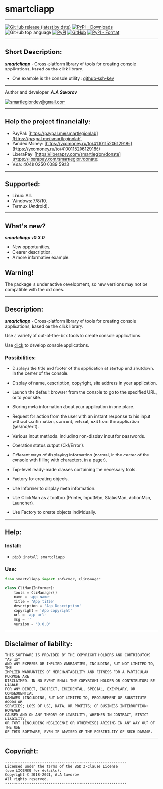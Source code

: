 # smartcliapp

***

[![GitHub release (latest by date)](https://img.shields.io/github/v/release/smartlegionlab/smartcliapp)](https://github.com/smartlegionlab/smartcliapp/)
[![PyPI - Downloads](https://img.shields.io/pypi/dm/smartcliapp?label=pypi%20downloads)](https://pypi.org/project/smartcliapp/)
![GitHub top language](https://img.shields.io/github/languages/top/smartlegionlab/smartcliapp)
[![PyPI](https://img.shields.io/pypi/v/smartcliapp)](https://pypi.org/project/smartcliapp)
[![GitHub](https://img.shields.io/github/license/smartlegionlab/smartcliapp)](https://github.com/smartlegionlab/smartcliapp/blob/master/LICENSE)
[![PyPI - Format](https://img.shields.io/pypi/format/smartcliapp)](https://pypi.org/project/smartcliapp)

***

## Short Description:

___smartcliapp___ - Cross-platform library of tools for creating console applications, based on the click library.

- One example is the console utility : [github-ssh-key](https://github.com/smartlegionlab/github-ssh-key)

***

Author and developer: ___A.A Suvorov___

[![smartlegiondev@gmail.com](https://img.shields.io/static/v1?label=email:&message=smartlegiondev@gmail.com&color=blue)](mailto:smartlegiondev@gmail.com)

***

## Help the project financially:

- PayPal: [https://paypal.me/smartlegionlab](https://paypal.me/smartlegionlab)
- Yandex Money: [https://yoomoney.ru/to/4100115206129186](https://yoomoney.ru/to/4100115206129186)
- LiberaPay: [https://liberapay.com/smartlegion/donate](https://liberapay.com/smartlegion/donate)
- Visa: 4048 0250 0089 5923

***

## Supported:

- Linux: All.
- Windows: 7/8/10.
- Termux (Android).

***

## What's new?

___smartcliapp v0.3.0___

- New opportunities.
- Clearer description.
- A more informative example.

## Warning!

The package is under active development, so new versions
may not be compatible with the old ones.

***

## Description:

___smartcliapp___ - Cross-platform library of tools for creating console applications, based on the click library.

Use a variety of out-of-the-box tools to create console applications.

Use [click](https://github.com/pallets/click) to develop console applications. 


### Possibilities:

- Displays the title and footer of the application at startup and shutdown. In the center of the console. 
- Display of name, description, copyright, site address in your application.
- Launch the default browser from the console to go to the specified URL, or to your site.
- Storing meta information about your application in one place. 
- Request for action from the user with an instant response to his input without confirmation, consent, refusal, exit from the application (yes/no/exit).
- Various input methods, including non-display input for passwords.
- Operation status output (Ok!/Error!).
- Different ways of displaying information (normal, in the center of the console with filling with characters, in a pager). 
- Top-level ready-made classes containing the necessary tools. 
- Factory for creating objects.

- Use Informer to display meta information.
- Use ClickMan as a toolbox (Printer, InputMan, StatusMan, ActionMan, Launcher).
- Use Factory to create objects individually.

***

## Help:

### Install:

- `pip3 install smartcliapp`

### Use:

```python
from smartcliapp import Informer, CliManager

class CliMan(Informer):
    tools = CliManager()
    name = 'App Name'
    title = 'App title'
    description = 'App Description'
    copyright = 'App copyright'
    url = 'app url'
    msg = ''
    version = '0.0.0'

```

***

## Disclaimer of liability:

    THIS SOFTWARE IS PROVIDED BY THE COPYRIGHT HOLDERS AND CONTRIBUTORS "AS IS"
    AND ANY EXPRESS OR IMPLIED WARRANTIES, INCLUDING, BUT NOT LIMITED TO, THE
    IMPLIED WARRANTIES OF MERCHANTABILITY AND FITNESS FOR A PARTICULAR PURPOSE ARE
    DISCLAIMED. IN NO EVENT SHALL THE COPYRIGHT HOLDER OR CONTRIBUTORS BE LIABLE
    FOR ANY DIRECT, INDIRECT, INCIDENTAL, SPECIAL, EXEMPLARY, OR CONSEQUENTIAL
    DAMAGES (INCLUDING, BUT NOT LIMITED TO, PROCUREMENT OF SUBSTITUTE GOODS OR
    SERVICES; LOSS OF USE, DATA, OR PROFITS; OR BUSINESS INTERRUPTION) HOWEVER
    CAUSED AND ON ANY THEORY OF LIABILITY, WHETHER IN CONTRACT, STRICT LIABILITY,
    OR TORT (INCLUDING NEGLIGENCE OR OTHERWISE) ARISING IN ANY WAY OUT OF THE USE
    OF THIS SOFTWARE, EVEN IF ADVISED OF THE POSSIBILITY OF SUCH DAMAGE.

***

## Copyright:
    --------------------------------------------------------
    Licensed under the terms of the BSD 3-Clause License
    (see LICENSE for details).
    Copyright © 2018-2021, A.A Suvorov
    All rights reserved.
    --------------------------------------------------------
